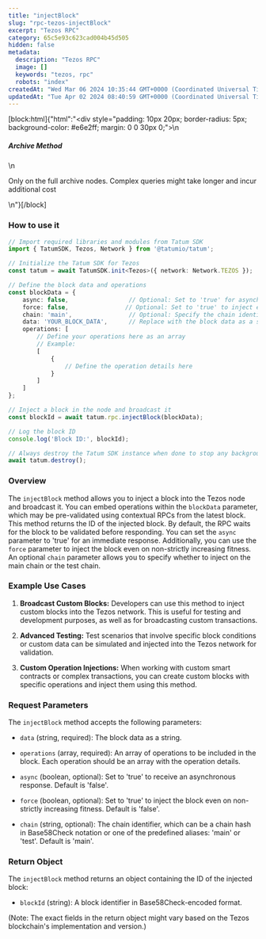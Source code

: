 ```yaml
---
title: "injectBlock"
slug: "rpc-tezos-injectBlock"
excerpt: "Tezos RPC"
category: 65c5e93c623cad004b45d505
hidden: false
metadata: 
  description: "Tezos RPC"
  image: []
  keywords: "tezos, rpc"
  robots: "index"
createdAt: "Wed Mar 06 2024 10:35:44 GMT+0000 (Coordinated Universal Time)"
updatedAt: "Tue Apr 02 2024 08:40:59 GMT+0000 (Coordinated Universal Time)"
---
```

[block:html]{"html":"<div style=\"padding: 10px 20px; border-radius: 5px; background-color: #e6e2ff; margin: 0 0 30px 0;\">\n  <h5>Archive Method</h5>\n  <p>Only on the full archive nodes. Complex queries might take longer and incur additional cost</p>\n</div>"}[/block]

### How to use it

```typescript
// Import required libraries and modules from Tatum SDK
import { TatumSDK, Tezos, Network } from '@tatumio/tatum';

// Initialize the Tatum SDK for Tezos
const tatum = await TatumSDK.init<Tezos>({ network: Network.TEZOS });

// Define the block data and operations
const blockData = {
    async: false,                 // Optional: Set to 'true' for asynchronous injection
    force: false,                // Optional: Set to 'true' to inject even on non-strictly increasing fitness
    chain: 'main',                // Optional: Specify the chain identifier (Replace with 'test' for test chain)
    data: 'YOUR_BLOCK_DATA',      // Replace with the block data as a string
    operations: [
        // Define your operations here as an array
        // Example:
        [
            {
                // Define the operation details here
            }
        ]
    ]
};

// Inject a block in the node and broadcast it
const blockId = await tatum.rpc.injectBlock(blockData);

// Log the block ID
console.log('Block ID:', blockId);

// Always destroy the Tatum SDK instance when done to stop any background processes
await tatum.destroy();
```

### Overview

The `injectBlock` method allows you to inject a block into the Tezos node and broadcast it. You can embed operations within the `blockData` parameter, which may be pre-validated using contextual RPCs from the latest block. This method returns the ID of the injected block. By default, the RPC waits for the block to be validated before responding. You can set the `async` parameter to 'true' for an immediate response. Additionally, you can use the `force` parameter to inject the block even on non-strictly increasing fitness. An optional `chain` parameter allows you to specify whether to inject on the main chain or the test chain.

### Example Use Cases

1. **Broadcast Custom Blocks:**
   Developers can use this method to inject custom blocks into the Tezos network. This is useful for testing and development purposes, as well as for broadcasting custom transactions.

2. **Advanced Testing:**
   Test scenarios that involve specific block conditions or custom data can be simulated and injected into the Tezos network for validation.

3. **Custom Operation Injections:**
   When working with custom smart contracts or complex transactions, you can create custom blocks with specific operations and inject them using this method.

### Request Parameters

The `injectBlock` method accepts the following parameters:

- `data` (string, required): 
  The block data as a string.

- `operations` (array, required): 
  An array of operations to be included in the block. Each operation should be an array with the operation details.

- `async` (boolean, optional): 
Set to 'true' to receive an asynchronous response. Default is 'false'.

- `force` (boolean, optional): 
  Set to 'true' to inject the block even on non-strictly increasing fitness. Default is 'false'.

- `chain` (string, optional): 
  The chain identifier, which can be a chain hash in Base58Check notation or one of the predefined aliases: 'main' or 'test'. Default is 'main'.

### Return Object

The `injectBlock` method returns an object containing the ID of the injected block:

- `blockId` (string): 
  A block identifier in Base58Check-encoded format.

(Note: The exact fields in the return object might vary based on the Tezos blockchain's implementation and version.)